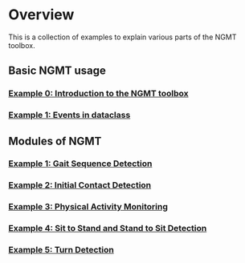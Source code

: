 # Overview

This is a collection of examples to explain various parts of the NGMT toolbox.

## Basic NGMT usage

### [Example 0: Introduction to the NGMT toolbox](00_tutorial_basics.md)
### [Example 1: Events in dataclass](04_tutorial_events_in_dataclass.md)

## Modules of NGMT

### [Example 1: Gait Sequence Detection](01_tutorial_gait_sequence_detection.md)
### [Example 2: Initial Contact Detection](02_tutorial_initial_contact_detection.md)
### [Example 3: Physical Activity Monitoring](03_tutorial_physical_activity_monitoring.md)
### [Example 4: Sit to Stand and Stand to Sit Detection](05_tutorial_sit_to_stand_stand_to_sit_detection.md)
### [Example 5: Turn Detection](modules_05_td.md)